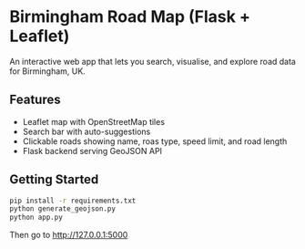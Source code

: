 # Birmingham Road Map (Flask + Leaflet)

An interactive web app that lets you search, visualise, and explore road data for Birmingham, UK.

## Features
- Leaflet map with OpenStreetMap tiles
- Search bar with auto-suggestions
- Clickable roads showing name, roas type, speed limit, and road length
- Flask backend serving GeoJSON API

## Getting Started

```bash
pip install -r requirements.txt
python generate_geojson.py
python app.py
```

Then go to http://127.0.0.1:5000
